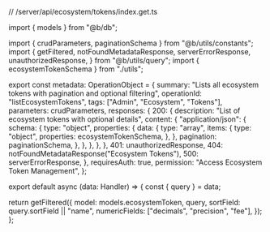 // /server/api/ecosystem/tokens/index.get.ts

import { models } from "@b/db";

import { crudParameters, paginationSchema } from "@b/utils/constants";
import {
  getFiltered,
  notFoundMetadataResponse,
  serverErrorResponse,
  unauthorizedResponse,
} from "@b/utils/query";
import { ecosystemTokenSchema } from "./utils";

export const metadata: OperationObject = {
  summary: "Lists all ecosystem tokens with pagination and optional filtering",
  operationId: "listEcosystemTokens",
  tags: ["Admin", "Ecosystem", "Tokens"],
  parameters: crudParameters,
  responses: {
    200: {
      description: "List of ecosystem tokens with optional details",
      content: {
        "application/json": {
          schema: {
            type: "object",
            properties: {
              data: {
                type: "array",
                items: {
                  type: "object",
                  properties: ecosystemTokenSchema,
                },
              },
              pagination: paginationSchema,
            },
          },
        },
      },
    },
    401: unauthorizedResponse,
    404: notFoundMetadataResponse("Ecosystem Tokens"),
    500: serverErrorResponse,
  },
  requiresAuth: true,
  permission: "Access Ecosystem Token Management",
};

export default async (data: Handler) => {
  const { query } = data;

  return getFiltered({
    model: models.ecosystemToken,
    query,
    sortField: query.sortField || "name",
    numericFields: ["decimals", "precision", "fee"],
  });
};
